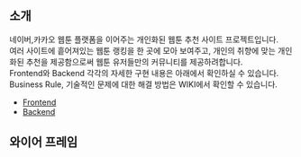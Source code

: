 ## 소개
네이버,카카오 웹툰 플랫폼을 이어주는 개인화된 웹툰 추천 사이트 프로젝트입니다. <br>
여러 사이트에 흩어져있는 웹툰 랭킹을 한 곳에 모아 보여주고, 개인의 취향에 맞는 개인화된 추천을 제공함으로써 웹툰 유저들만의 커뮤니티를 제공하려합니다.<br>
Frontend와 Backend 각각의 자세한 구현 내용은 아래에서 확인하실 수 있습니다. <br> Business Rule, 기술적인 문제에 대한 해결 방법은 WIKI에서 확인할 수 있습니다.<br>

- [Frontend](https://github.com/Keeper991/Webtooni_client)<br>
- [Backend](https://github.com/Yeonwoo-Kim/Webtooni_server)



## 와이어 프레임

